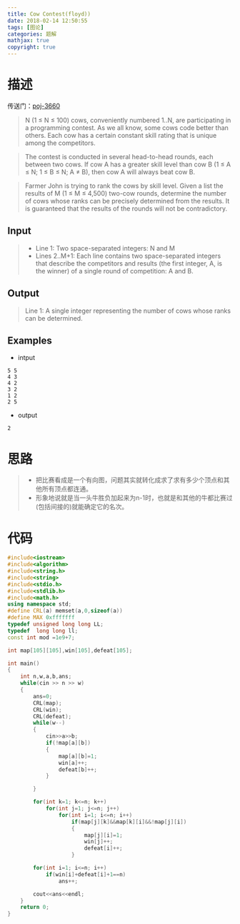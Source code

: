 ```yaml
---
title: Cow Contest(floyd))
date: 2018-02-14 12:50:55
tags: [图论]
categories: 题解
mathjax: true
copyright: true
---
```

# 描述
传送门：[poj-3660](http://poj.org/problem?id=3660)

>N (1 ≤ N ≤ 100) cows, conveniently numbered 1..N, are participating in a programming contest. As we all know, some cows code better than others. Each cow has a certain constant skill rating that is unique among the competitors.

>The contest is conducted in several head-to-head rounds, each between two cows. If cow A has a greater skill level than cow B (1 ≤ A ≤ N; 1 ≤ B ≤ N; A ≠ B), then cow A will always beat cow B.

>Farmer John is trying to rank the cows by skill level. Given a list the results of M (1 ≤ M ≤ 4,500) two-cow rounds, determine the number of cows whose ranks can be precisely determined from the results. It is guaranteed that the results of the rounds will not be contradictory.

<!--more-->
## Input
>* Line 1: Two space-separated integers: N and M
>* Lines 2..M+1: Each line contains two space-separated integers that describe the competitors and results (the first integer, A, is the winner) of a single round of competition: A and B.

## Output
>Line 1: A single integer representing the number of cows whose ranks can be determined.

## Examples
* intput
```
5 5
4 3
4 2
3 2
1 2
2 5
```
* output
```
2
```

# 思路
>* 把比赛看成是一个有向图，问题其实就转化成求了求有多少个顶点和其他所有顶点都连通。
>* 形象地说就是当一头牛胜负加起来为n-1时，也就是和其他的牛都比赛过(包括间接的)就能确定它的名次。

# 代码
```c++
#include<iostream>
#include<algorithm>
#include<string.h>
#include<string>
#include<stdio.h>
#include<stdlib.h>
#include<math.h>
using namespace std;
#define CRL(a) memset(a,0,sizeof(a))
#define MAX 0xfffffff
typedef unsigned long long LL;
typedef  long long ll;
const int mod =1e9+7;

int map[105][105],win[105],defeat[105];

int main()
{
    int n,w,a,b,ans;
    while(cin >> n >> w)
    {
        ans=0;
        CRL(map);
        CRL(win);
        CRL(defeat);
        while(w--)
        {
            cin>>a>>b;
            if(!map[a][b])
            {
                map[a][b]=1;
                win[a]++;
                defeat[b]++;
            }

        }

        for(int k=1; k<=n; k++)
            for(int j=1; j<=n; j++)
                for(int i=1; i<=n; i++)
                    if(map[j][k]&&map[k][i]&&!map[j][i])
                    {
                        map[j][i]=1;
                        win[j]++;
                        defeat[i]++;
                    }

        for(int i=1; i<=n; i++)
            if(win[i]+defeat[i]+1==n)
                ans++;

        cout<<ans<<endl;
    }
    return 0;
}

```
